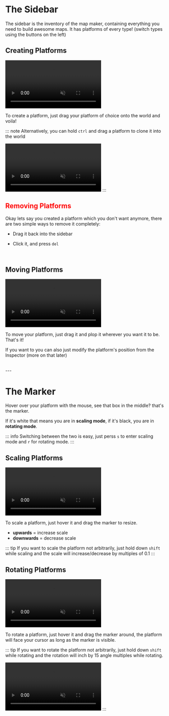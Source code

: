 # The Sidebar

The sidebar is the inventory of the map maker, containing everything you need to build awesome maps.
It has platforms of every type! (switch types using the buttons on the left)



## Creating Platforms

<video autoplay loop muted playsinline>
  <source src="./gifs/create.mp4" type="video/mp4">
  Your browser does not support the video tag.
</video>

To create a platform, just drag your platform of choice onto the world and voila!

::: note
Alternatively, you can hold `ctrl` and drag a platform to clone it into the world

<video autoplay loop muted playsinline>
  <source src="./gifs/clone.mp4" type="video/mp4">
  Your browser does not support the video tag.
</video>
:::

## <span style="color: red;"> Removing Platforms </span>

Okay lets say you created a platform which you don't want anymore, there are two simple ways to remove it completely:

* Drag it back into the sidebar

* Click it, and press `del`

<br>

## Moving Platforms

<video autoplay loop muted playsinline>
  <source src="./gifs/drag.mp4" type="video/mp4">
  Your browser does not support the video tag.
</video>

To move your platform, just drag it and plop it wherever you want it to be. That's it!

If you want to you can also just modify the platform's position from the Inspector (more on that later)

<br>
---
<br>

# The Marker

Hover over your platform with the mouse, see that box in the middle? that's the marker.

If it's white that means you are in **scaling mode**,
if it's black, you are in **rotating mode**.

::: info Switching between the two is easy, just perss `s` to enter scaling mode and `r` for rotating mode. 
:::

## Scaling Platforms

<video autoplay loop muted playsinline>
  <source src="./gifs/scale.mp4" type="video/mp4">
  Your browser does not support the video tag.
</video>

To scale a platform, just hover it and drag the marker to resize.
* **upwards** = increase scale
* **downwards** = decrease scale

::: tip
If you want to scale the platform not arbitrarily, just hold down `shift` while scaling and the scale will increase/decrease by multiples of 0.1
:::

## Rotating Platforms

<video autoplay loop muted playsinline>
  <source src="./gifs/rotate.mp4" type="video/mp4">
  Your browser does not support the video tag.
</video>

To rotate a platform, just hover it and drag the marker around, the platform will face your cursor as long as the marker is visible.

::: tip
If you want to rotate the platform not arbitrarily, just hold down `shift` while rotating and the rotation will inch by 15 angle multiples while rotating.

<video autoplay loop muted playsinline>
  <source src="./gifs/rotate-shift.mp4" type="video/mp4">
  Your browser does not support the video tag.
</video>
:::